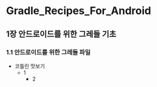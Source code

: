 # Gradle_Recipes_For_Android

## 1장 안드로이드를 위한 그레들 기초
### 1.1 안드로이드를 위한 그레들 파일
- 코틀린 맛보기
    + 1
      * 2 
      ```kotlin
    
<br></br>